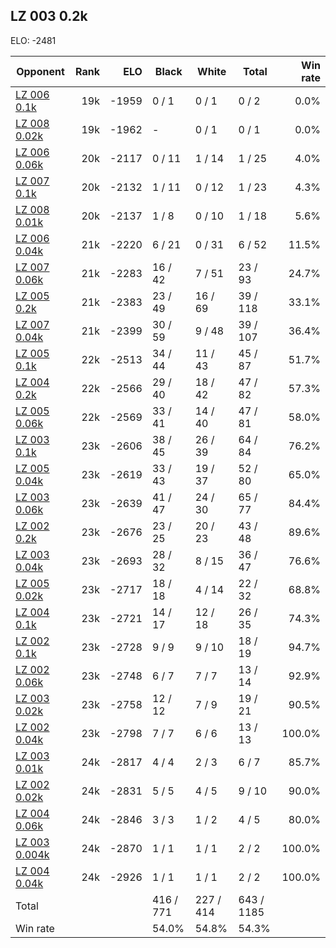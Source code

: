 ## LZ 003 0.2k ##

ELO: -2481

Opponent | Rank | ELO | Black | White | Total | Win rate
---------|-----:|----:|-------|-------|-------|-------:
[LZ 006 0.1k](LZ%20006%200.1k.md) | 19k | -1959 | 0 / 1 | 0 / 1 | 0 / 2 | 0.0%
[LZ 008 0.02k](LZ%20008%200.02k.md) | 19k | -1962 | - | 0 / 1 | 0 / 1 | 0.0%
[LZ 006 0.06k](LZ%20006%200.06k.md) | 20k | -2117 | 0 / 11 | 1 / 14 | 1 / 25 | 4.0%
[LZ 007 0.1k](LZ%20007%200.1k.md) | 20k | -2132 | 1 / 11 | 0 / 12 | 1 / 23 | 4.3%
[LZ 008 0.01k](LZ%20008%200.01k.md) | 20k | -2137 | 1 / 8 | 0 / 10 | 1 / 18 | 5.6%
[LZ 006 0.04k](LZ%20006%200.04k.md) | 21k | -2220 | 6 / 21 | 0 / 31 | 6 / 52 | 11.5%
[LZ 007 0.06k](LZ%20007%200.06k.md) | 21k | -2283 | 16 / 42 | 7 / 51 | 23 / 93 | 24.7%
[LZ 005 0.2k](LZ%20005%200.2k.md) | 21k | -2383 | 23 / 49 | 16 / 69 | 39 / 118 | 33.1%
[LZ 007 0.04k](LZ%20007%200.04k.md) | 21k | -2399 | 30 / 59 | 9 / 48 | 39 / 107 | 36.4%
[LZ 005 0.1k](LZ%20005%200.1k.md) | 22k | -2513 | 34 / 44 | 11 / 43 | 45 / 87 | 51.7%
[LZ 004 0.2k](LZ%20004%200.2k.md) | 22k | -2566 | 29 / 40 | 18 / 42 | 47 / 82 | 57.3%
[LZ 005 0.06k](LZ%20005%200.06k.md) | 22k | -2569 | 33 / 41 | 14 / 40 | 47 / 81 | 58.0%
[LZ 003 0.1k](LZ%20003%200.1k.md) | 23k | -2606 | 38 / 45 | 26 / 39 | 64 / 84 | 76.2%
[LZ 005 0.04k](LZ%20005%200.04k.md) | 23k | -2619 | 33 / 43 | 19 / 37 | 52 / 80 | 65.0%
[LZ 003 0.06k](LZ%20003%200.06k.md) | 23k | -2639 | 41 / 47 | 24 / 30 | 65 / 77 | 84.4%
[LZ 002 0.2k](LZ%20002%200.2k.md) | 23k | -2676 | 23 / 25 | 20 / 23 | 43 / 48 | 89.6%
[LZ 003 0.04k](LZ%20003%200.04k.md) | 23k | -2693 | 28 / 32 | 8 / 15 | 36 / 47 | 76.6%
[LZ 005 0.02k](LZ%20005%200.02k.md) | 23k | -2717 | 18 / 18 | 4 / 14 | 22 / 32 | 68.8%
[LZ 004 0.1k](LZ%20004%200.1k.md) | 23k | -2721 | 14 / 17 | 12 / 18 | 26 / 35 | 74.3%
[LZ 002 0.1k](LZ%20002%200.1k.md) | 23k | -2728 | 9 / 9 | 9 / 10 | 18 / 19 | 94.7%
[LZ 002 0.06k](LZ%20002%200.06k.md) | 23k | -2748 | 6 / 7 | 7 / 7 | 13 / 14 | 92.9%
[LZ 003 0.02k](LZ%20003%200.02k.md) | 23k | -2758 | 12 / 12 | 7 / 9 | 19 / 21 | 90.5%
[LZ 002 0.04k](LZ%20002%200.04k.md) | 23k | -2798 | 7 / 7 | 6 / 6 | 13 / 13 | 100.0%
[LZ 003 0.01k](LZ%20003%200.01k.md) | 24k | -2817 | 4 / 4 | 2 / 3 | 6 / 7 | 85.7%
[LZ 002 0.02k](LZ%20002%200.02k.md) | 24k | -2831 | 5 / 5 | 4 / 5 | 9 / 10 | 90.0%
[LZ 004 0.06k](LZ%20004%200.06k.md) | 24k | -2846 | 3 / 3 | 1 / 2 | 4 / 5 | 80.0%
[LZ 003 0.004k](LZ%20003%200.004k.md) | 24k | -2870 | 1 / 1 | 1 / 1 | 2 / 2 | 100.0%
[LZ 004 0.04k](LZ%20004%200.04k.md) | 24k | -2926 | 1 / 1 | 1 / 1 | 2 / 2 | 100.0%
Total | | | 416 / 771 | 227 / 414 | 643 / 1185 | 
Win rate| | | 54.0% | 54.8% | 54.3% | 
